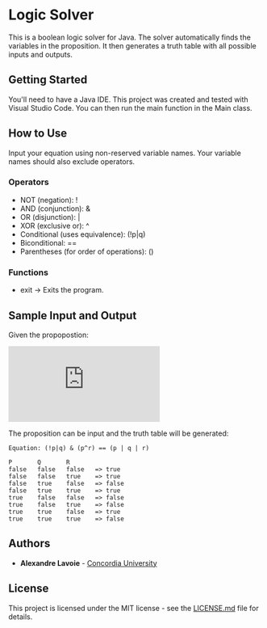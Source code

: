 # Logic Solver
This is a boolean logic solver for Java. The solver automatically finds the variables in the proposition. It then generates a truth table with all possible inputs and outputs.

## Getting Started
You'll need to have a Java IDE. This project was created and tested with Visual Studio Code. You can then run the main function in the Main class.

## How to Use

Input your equation using non-reserved variable names. Your variable names should also exclude operators.

### Operators
- NOT (negation): !
- AND (conjunction): &
- OR (disjunction): |
- XOR (exclusive or): ^
- Conditional (uses equivalence): (!p|q) 
- Biconditional: ==
- Parentheses (for order of operations): ()

### Functions
- exit -> Exits the program.

## Sample Input and Output

Given the propopostion:

![equation](https://latex.codecogs.com/gif.latex?%28%5Clnot%20p%20%5Clor%20q%29%20%5Cland%20%28p%20%5Coplus%20r%29%20%5Cleftrightarrow%20%28p%20%5Clor%20q%20%5Clor%20r%29)

The proposition can be input and the truth table will be generated:

```
Equation: (!p|q) & (p^r) == (p | q | r)

P       Q       R
false   false   false   => true
false   false   true    => true
false   true    false   => false
false   true    true    => true
true    false   false   => false
true    false   true    => false
true    true    false   => true
true    true    true    => false
```

## Authors
- **Alexandre Lavoie** - [Concordia University](http://www.concordia.ca/)

## License
This project is licensed under the MIT license - see the [LICENSE.md](LICENSE.md) file for details.
